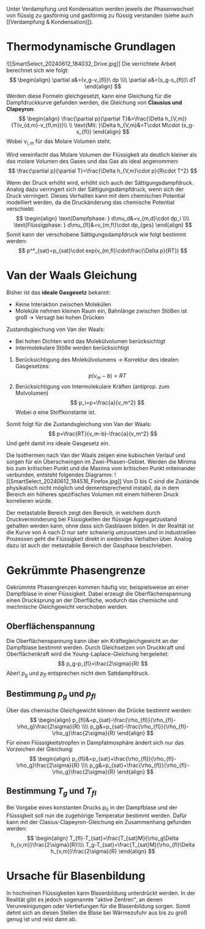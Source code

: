 Unter Verdampfung und Kondensation werden jeweils der Phasenwechsel von flüssig zu gasförmig und gasförmig zu flüssig verstanden (siehe auch [[Verdampfung & Kondensation]]).
# Thermodynamische Grundlagen
![[SmartSelect_20240612_184032_Drive.jpg]]
Die verrichtete Arbeit berechnet sich wie folgt:
$$
\begin{align}
\partial a&=(v_g-v_{fl})\ dp \\\\
\partial a&=(s_g-s_{fl})\ dT
\end{align}
$$
Werden diese Formeln gleichgesetzt, kann eine Gleichung für die Dampfdruckkurve gefunden werden, die Gleichung von **Clausius und Clapeyron**:
$$
\begin{align}
\frac{\partial p}{\partial T}&=\frac{\Delta h_{V,m}}{T(v_{d,m}-v_{fl,m})}\\ \\
\text{Mit: }\Delta h_{V,m}&=T\cdot M\cdot (s_g-s_{fl})
\end{align}
$$
Wobei $v_{i,m}$ für das Molare Volumen steht.

Wird vereinfacht das Molare Volumen der Flüssigkeit als deutlich kleiner als das molare Volumen des Gases und das Gas als ideal angenommen:
$$
\frac{\partial p}{\partial T}=\frac{\Delta h_{V,m}\cdot p}{R\cdot T^2}
$$

Wenn der Druck erhöht wird, erhöht sich auch der Sättigungsdampfdruck. Analog dazu verringert sich der Sättigungsdampfdruck, wenn sich der Druck verringert. Dieses Verhalten kann mit dem chemischen Potential modelliert werden, da die Druckänderung das chemische Potential verschiebt:
$$
\begin{align}
\text{Dampfphase:  } d\mu_d&=v_{m,d}\cdot dp_i \\\\
\text{Flüssigphase: } d\mu_{fl}&=v_{m,fl}\cdot dp_{ges}
\end{align}
$$
Somit kann der verschobene Sättigungsdampfdruck wie folgt bestimmt werden:
$$
p^*_{sat}=p_{sat}\cdot exp(v_{m,fl}\cdot\frac{\Delta p}{RT})
$$
# Van der Waals Gleichung
Bisher ist das **ideale Gasgesetz** bekannt:
- Keine Interaktion zwischen Molekülen
- Moleküle nehmen kleinen Raum ein, Bahnlänge zwischen Stößen ist groß
-> Versagt bei hohen Drücken

Zustandsgleichung von Van der Waals:
- Bei hohen Dichten wird das Molekülvolumen berücksichtigt
- Intermolekulare Stöße werden berücksichtigt

1. Berücksichtigung des Molekülvolumens -> Korrektur des idealen Gasgesetzes:
$$
p(v_m-b)=RT
$$
2. Berücksichtigung von Intermolekulare Kräften (antiprop. zum Molvolumen)
$$
p_i=p+\frac{a}{v_m^2} 
$$
Wobei $a$ eine Stoffkonstante ist.

Somit folgt für die Zustandsgleichung von Van der Waals:
$$
p=\frac{RT}{v_m-b}-\frac{a}{v_m^2}
$$
Und geht damit ins ideale Gasgesetz ein.

Die Isothermen nach Van der Waals zeigen eine kubischen Verlauf und sorgen für ein Überschwingen im Zwei-Phasen-Gebiet. Werden die Minima bis zum kritischen Punkt und die Maxima vom kritischen Punkt miteinander verbunden, entsteht folgendes Diagramm:
![[SmartSelect_20240612_194516_Firefox.jpg]]
Von D bis C sind die Zustände physikalisch nicht möglich und dementsprechend instabil, da in dem Bereich ein höheres spezifisches Volumen mit einem höheren Druck korrelieren würde.

Der metastabile Bereich zeigt den Bereich, in welchem durch Druckverminderung bei Flüssigkeiten der flüssige Aggregatzustand gehalten werden kann, ohne dass sich Gasblasen bilden. In der Realität ist die Kurve von A nach D nur sehr schwierig umzusetzen und in industriellen Prozessen geht die Flüssigkeit direkt in siedendes Verhalten über. Analog dazu ist auch der metastabile Bereich der Gasphase beschrieben.
# Gekrümmte Phasengrenze
Gekrümmte Phasengrenzen kommen häufig vor, beispielsweise an einer Dampfblase in einer Flüssigkeit. Dabei erzeugt die Oberflächenspannung einen Drucksprung an der Oberfläche, wodurch das chemische und mechnische Gleichgewicht verschoben werden.
## Oberflächenspannung
Die Oberflächenspannung kann über ein Kräftegleichgewicht an der Dampfblase bestimmt werden. Durch Gleichsetzen von Druckkraft und Oberflächenkraft wird die Young-Laplace-Gleichung hergeleitet:
$$
p_g-p_{fl}=\frac{2\sigma}{R}
$$
Aber! $p_g$ und $p_{fl}$ entsprechen nicht dem Sattdampfdruck.
## Bestimmung $p_g$ und $p_{fl}$
Über das chemische Gleichgewicht können die Drücke bestimmt werden:
$$
\begin{align}
p_{fl}&=p_{sat}-\frac{\rho_{fl}}{\rho_{fl}-\rho_g}\frac{2\sigma}{R} \\\\
p_g&=p_{sat}-\frac{\rho_{fl}}{\rho_{fl}-\rho_g}\frac{2\sigma}{R}
\end{align}
$$
Für einen Flüssigkeitstropfen in Dampfatmosphäre ändert sich nur das Vorzeichen der Gleichung:
$$
\begin{align}
p_{fl}&=p_{sat}+\frac{\rho_{fl}}{\rho_{fl}-\rho_g}\frac{2\sigma}{R} \\\\
p_g&=p_{sat}+\frac{\rho_{fl}}{\rho_{fl}-\rho_g}\frac{2\sigma}{R}
\end{align}
$$
## Bestimmung $T_g$ und $T_{fl}$
Bei Vorgabe eines konstanten Drucks $p_0$ in der Dampfblase und der Flüssigkeit soll nun die zugehörige Temperatur bestimmt werden. Dafür kann mit der Clasius-Clapeyron-Gleichung ein Zusammenhang gefunden werden:
$$
\begin{align}
T_{fl}-T_{sat}=\frac{T_{sat}M}{\rho_g\Delta h_{v,m}}\frac{2\sigma}{R}\\\\
T_g-T_{sat}=\frac{T_{sat}M}{\rho_{fl}\Delta h_{v,m}}\frac{2\sigma}{R}
\end{align}
$$
# Ursache für Blasenbildung
In hochreinen Flüssigkeiten kann Blasenbildung unterdrückt werden. In der Realität gibt es jedoch sogenannte "aktive Zentren", an denen Verunreinigungen oder Vertiefungen für die Blasenbildung sorgen. Somit dehnt sich an diesen Stellen die Blase bei Wärmezufuhr aus bis zu groß genug ist und reist dann ab.